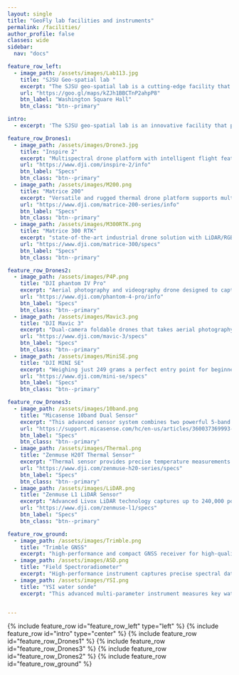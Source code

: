 ```yaml
---
layout: single
title: "GeoFly lab facilities and instruments"
permalink: /facilities/
author_profile: false
classes: wide
sidebar:
  nav: "docs"

feature_row_left:
  - image_path: /assets/images/Lab113.jpg
    title: "SJSU Geo-spatial lab "
    excerpt: "The SJSU geo-spatial lab is a cutting-edge facility that offers advanced technology to students and faculty. It features 30 high-performance computers with SSD storage, larger memory, and high-end video cards with CUDA parallel computing ability. Dual-monitoring screens and high-resolution projectors enhance the visual experience, and the lab also has a seminar room and student lounge for collaborative learning. With more exciting features in the pipeline, such as an augmented reality contour map sandbox, geo-visualization wall, and map galleries."
    url: "https://goo.gl/maps/kZJh1BBCTnP2ahpP8"
    btn_label: "Washington Square Hall"
    btn_class: "btn--primary"

intro: 
  - excerpt: 'The SJSU geo-spatial lab is an innovative facility that provides students and research partners with access to the latest geospatial technology tools. With full licenses for ArcGIS Pro, Esri Drone2Map, remote sensing software packages like ERDAS and ENVI, as well as MS Office Suite and statistical analysis packages, the lab offers a comprehensive suite of software to support geospatial analysis, modeling, and visualization. Students and researchers can explore and analyze complex geospatial data with ease, while developing the skills necessary to thrive in the geospatial technology field. '

feature_row_Drones1:
  - image_path: /assets/images/Drone3.jpg
    title: "Inspire 2"
    excerpt: "Multispectral drone platform with intelligent flight features. 27 minutes flight time"
    url: "https://www.dji.com/inspire-2/info"
    btn_label: "Specs"
    btn_class: "btn--primary"
  - image_path: /assets/images/M200.png
    title: "Matrice 200"
    excerpt: "Versatile and rugged thermal drone platform supports multiple payload configurations. 38 minutes flight time"
    url: "https://www.dji.com/matrice-200-series/info"
    btn_label: "Specs"
    btn_class: "btn--primary"
  - image_path: /assets/images/M300RTK.png
    title: "Matrice 300 RTK"
    excerpt: "state-of-the-art industrial drone solution with LiDAR/RGB aerial mapping capabilities. 55-minute maximum flight time"
    url: "https://www.dji.com/matrice-300/specs"
    btn_label: "Specs"
    btn_class: "btn--primary"

feature_row_Drones2:
  - image_path: /assets/images/P4P.png
    title: "DJI phantom IV Pro"
    excerpt: "Aerial photography and videography drone designed to capture stunning images and breathtaking footage"
    url: "https://www.dji.com/phantom-4-pro/info"
    btn_label: "Specs"
    btn_class: "btn--primary"
  - image_path: /assets/images/Mavic3.png
    title: "DJI Mavic 3"
    excerpt: "Dual-camera foldable drones that takes aerial photography and videography to new heights"
    url: "https://www.dji.com/mavic-3/specs"
    btn_label: "Specs"
    btn_class: "btn--primary"
  - image_path: /assets/images/MiniSE.png
    title: "DJI MINI SE"
    excerpt: "Weighing just 249 grams a perfect entry point for beginners and educationnal use alike."
    url: "https://www.dji.com/mini-se/specs"
    btn_label: "Specs"
    btn_class: "btn--primary"

feature_row_Drones3:
  - image_path: /assets/images/10band.png
    title: "Micasense 10band Dual Sensor"
    excerpt: "This advanced sensor system combines two powerful 5-band sensors, capturing high-resolution imagery across ten spectral bands, including visible light, near-infrared, and red edge. "
    url: "https://support.micasense.com/hc/en-us/articles/360037369993-RedEdge-MX-Dual-Camera-System-Integration-Guide"
    btn_label: "Specs"
    btn_class: "btn--primary"
  - image_path: /assets/images/Thermal.png
    title: "Zenmuse H20T Thermal Sensor"
    excerpt: "Thermal sensor provides precise temperature measurements to identify heat signatures and monitor infrastructure efficiently. "
    url: "https://www.dji.com/zenmuse-h20-series/specs"
    btn_label: "Specs"
    btn_class: "btn--primary"
  - image_path: /assets/images/LiDAR.png
    title: "Zenmuse L1 LiDAR Sensor"
    excerpt: "Advanced Livox LiDAR technology captures up to 240,000 points per second, enabling the generation of accurate, high-density point clouds for forestry and infrastructure inspection"
    url: "https://www.dji.com/zenmuse-l1/specs"
    btn_label: "Specs"
    btn_class: "btn--primary"

feature_row_ground:
  - image_path: /assets/images/Trimble.png
    title: "Trimble GNSS"
    excerpt: "high-performance and compact GNSS receiver for high-quality, location-based data collection and management"
  - image_path: /assets/images/ASD.png
    title: "Field Spectroradiometer"
    excerpt: "High-performance instrument captures precise spectral data across a wide wavelength range"
  - image_path: /assets/images/YSI.png
    title: "YSI water sonde"
    excerpt: "This advanced multi-parameter instrument measures key water quality parameters such as temperature, conductivity, dissolved oxygen, pH, turbidity, and more"


---
```

{% include feature_row id="feature_row_left" type="left" %}
{% include feature_row id="intro" type="center" %}
{% include feature_row id="feature_row_Drones1" %}
{% include feature_row id="feature_row_Drones3" %}
{% include feature_row id="feature_row_Drones2" %}
{% include feature_row id="feature_row_ground" %}











